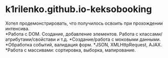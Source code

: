 # k1rilenko.github.io-keksobooking
Хотел продемонстрировать, что получилось освоить при прохождении интенсива.</br> 
*Работа с DOM. Создание, добавление элементов. Работа с классами/атрибутами/свойстави и т.д.
*Создание/работа с моковыми данными.
*Обработка событий, валидация форм.
*JSON, XMLHttpRequest, AJAX.
*Работа с массивами: сортировка, выборка, мапирование.
